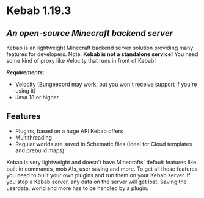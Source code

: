 # Kebab 1.19.3
## _An open-source Minecraft backend server_

Kebab is an lightweight Minecraft backend server solution providing many features for developers.
Note: **Kebab is not a standalone service!** You need some kind of proxy like Velocity that runs in front of Kebab!

_**Requirements:**_
- Velocity (Bungeecord may work, but you won't receive support if you're using it)
- Java 18 or higher
## Features

- Plugins, based on a huge API Kebab offers
- Multithreading
- Regular worlds are saved in Schematic files (Ideal for Cloud templates and prebuild maps)

Kebab is very lightweight and doesn't have Minecrafts' default features like built in commands, 
mob AIs, user saving and more. To get all these features you need to built your own plugins and
run them on your Kebab server. If you stop a Kebab server, any data on the server will get lost.
Saving the userdata, world and more has to be handled by a plugin.
